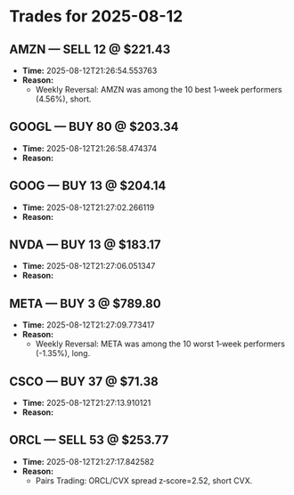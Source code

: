 # Trades for 2025-08-12

## AMZN — SELL 12 @ $221.43
- **Time:** 2025-08-12T21:26:54.553763
- **Reason:**
  - Weekly Reversal: AMZN was among the 10 best 1‑week performers (4.56%), short.

## GOOGL — BUY 80 @ $203.34
- **Time:** 2025-08-12T21:26:58.474374
- **Reason:**

## GOOG — BUY 13 @ $204.14
- **Time:** 2025-08-12T21:27:02.266119
- **Reason:**

## NVDA — BUY 13 @ $183.17
- **Time:** 2025-08-12T21:27:06.051347
- **Reason:**

## META — BUY 3 @ $789.80
- **Time:** 2025-08-12T21:27:09.773417
- **Reason:**
  - Weekly Reversal: META was among the 10 worst 1‑week performers (-1.35%), long.

## CSCO — BUY 37 @ $71.38
- **Time:** 2025-08-12T21:27:13.910121
- **Reason:**

## ORCL — SELL 53 @ $253.77
- **Time:** 2025-08-12T21:27:17.842582
- **Reason:**
  - Pairs Trading: ORCL/CVX spread z‑score=2.52, short CVX.

